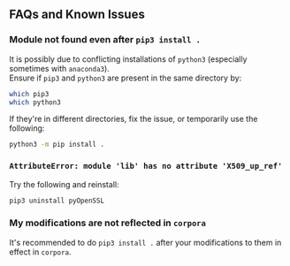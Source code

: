 ## FAQs and Known Issues

### Module not found even after `pip3 install .`
It is possibly due to conflicting installations of `python3` (especially sometimes with `anaconda3`).  
Ensure if `pip3` and `python3` are present in the same directory by:
```bash
which pip3
which python3
```

If they're in different directories, fix the issue, or temporarily use the following:
```bash
python3 -m pip install .
```

### `AttributeError: module 'lib' has no attribute 'X509_up_ref'`
Try the following and reinstall:
```bash
pip3 uninstall pyOpenSSL
```

### My modifications are not reflected in `corpora`
It's recommended to do `pip3 install .` after your modifications to them in effect in `corpora`.